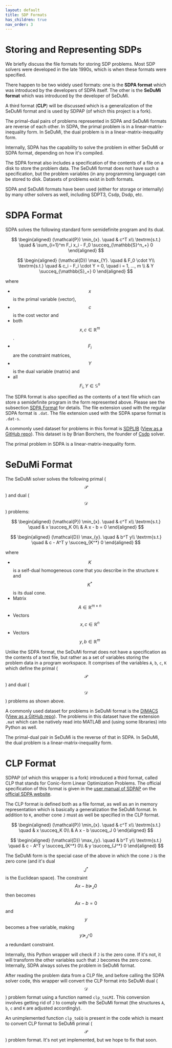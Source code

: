 ```yaml
---
layout: default
title: SDP Formats
has_children: true
nav_order: 3
---
```


# Storing and Representing SDPs

We briefly discuss the file formats for storing SDP problems. Most SDP solvers were developed in the late 1990s, which is when these formats were specified.

There happen to be two widely used formats: one is the **SDPA format** which was introduced by the developers of SDPA itself. The other is the **SeDuMi format** which was introduced by the developer of SeDuMi.

A third format (**CLP**) will be discussed which is a generalization of the SeDuMi format and is used by SDPAP (of which this project is a fork).

The primal-dual pairs of problems represented in SDPA and SeDuMi formats are reverse of each other. In SDPA, the primal problem is in a linear-matrix-inequality form. In SeDuMi, the dual problem is in a linear-matrix-inequality form.

Internally, SDPA has the capability to solve the problem in either SeDuMi or SDPA format, depending on how it's compiled.

The SDPA format also includes a specification of the contents of a file on a disk to store the problem data. The SeDuMi format does not have such a specification, but the problem variables (in any programming language) can be stored to disk. Datasets of problems exist in both formats.

SDPA and SeDuMi formats have been used (either for storage or internally) by many other solvers as well, including SDPT3, Csdp, Dsdp, etc.

# SDPA Format

SDPA solves the following standard form semidefinite program and its dual.

$$
\begin{aligned}
(\mathcal{P}) \min_{x}. \quad & c^T x\\
\textrm{s.t.} \quad & \sum_{i=1}^m F_i x_i - F_0 \succeq_{\mathbb{S}^n_+} 0
\end{aligned}
$$

$$
\begin{aligned}
(\mathcal{D}) \max_{Y}. \quad & F_0 \cdot Y\\
\textrm{s.t.} \quad & c_i - F_i \cdot Y = 0, \quad i = 1, ..., m \\
 & Y \succeq_{\mathbb{S}_+} 0
\end{aligned}
$$

where

- $$x$$ is the primal variable (vector),
- $$c$$ is the cost vector and
- both $$x, c \in \mathbb{R}^m$$.
- $$F_i$$ are the constraint matrices,
- $$Y$$ is the dual variable (matrix) and 
- all $$F_i, Y \in {\mathbb{S}^n}$$

The SDPA format is also specified as the contents of a text file which can store a semidefinite program in the form represented above. Please see the subsection [SDPA Format](sdpa.html) for details. The file extension used with the regular SDPA format is `.dat`. The file extension used with the SDPA sparse format is `.dat-s`.

A commonly used dataset for problems in this format is [SDPLIB](http://euler.nmt.edu/~brian/sdplib/sdplib.html) ([View as a GitHub repo](https://github.com/vsdp/SDPLIB)). This dataset is by Brian Borchers, the founder of [Csdp](https://github.com/coin-or/csdp/) solver.

The primal problem in SDPA is a linear-matrix-inequality form.

# SeDuMi Format

The SeDuMi solver solves the following primal ($$\mathcal{P}$$) and dual ($$\mathcal{D}$$) problems:

$$
\begin{aligned}
(\mathcal{P}) \min_{x}. \quad & c^T x\\
\textrm{s.t.} \quad & x \succeq_K 0\\
 & A x - b = 0
\end{aligned}
$$

$$
\begin{aligned}
(\mathcal{D}) \max_{y}. \quad & b^T y\\
\textrm{s.t.} \quad & c - A^T y \succeq_{K^*} 0
\end{aligned}
$$

where

- $$K$$ is a self-dual homogeneous cone that you describe in the structure `K` and $$K^*$$ is its dual cone.
- Matrix $$A \in \mathbb{R}^{m \times n}$$
- Vectors $$x, c \in \mathbb{R}^n$$
- Vectors $$y, b \in \mathbb{R}^m$$

Unlike the SDPA format, the SeDuMi format does not have a specification as the contents of a text file, but rather as a set of variables storing the problem data in a program workspace. It comprises of the variables `A`, `b`, `c`, `K` which define the primal ($$\mathcal{P}$$) and dual ($$\mathcal{D}$$) problems as shown above.

A commonly used dataset for problems in SeDuMi format is the [DIMACS](http://archive.dimacs.rutgers.edu/Challenges/Seventh/Instances/) ([View as a GitHub repo](https://github.com/vsdp/DIMACS)). The problems in this dataset have the extension `.mat` which can be natively read into MATLAB and (using some libraries) into Python as well.

The primal-dual pair in SeDuMi is the reverse of that in SDPA. In SeDuMi, the dual problem is a linear-matrix-inequality form.

# CLP Format

SDPAP (of which this wrapper is a fork) introduced a third format, called CLP that stands for Conic-form Linear Optimization Problems. The official specification of this format is given in the [user manual of SDPAP](https://sourceforge.net/projects/sdpa/files/sdpa-p/sdpap_manual.pdf) on the [official SDPA website](http://sdpa.sourceforge.net/download.html).

The CLP format is defined both as a file format, as well as an in memory representation which is basically a generalization the SeDuMi format. In addition to `K`, another cone `J` must as well be specified in the CLP format.

$$
\begin{aligned}
(\mathcal{P}) \min_{x}. \quad & c^T x\\
\textrm{s.t.} \quad & x \succeq_K 0\\
 & A x - b \succeq_J 0
\end{aligned}
$$

$$
\begin{aligned}
(\mathcal{D}) \max_{y}. \quad & b^T y\\
\textrm{s.t.} \quad & c - A^T y \succeq_{K^*} 0\\
 & y \succeq_{J^*} 0
\end{aligned}
$$

The SeDuMi form is the special case of the above in which the cone `J` is the zero cone (and it's dual $$J^*$$ is the Euclidean space). The constraint $$Ax-b \succeq_J 0$$ then becomes $$Ax-b=0$$ and $$y$$ becomes a free variable, making $$y \succeq_{J^*} 0$$ a redundant constraint.

Internally, this Python wrapper will check if `J` is the zero cone. If it's not, it will transform the other variables such that `J` becomes the zero cone. Internally, SDPA always solves the problem in SeDuMi format.

After reading the problem data from a CLP file, and before calling the SDPA solver code, this wrapper will convert the CLP format into SeDuMi dual ($$\mathcal{D}$$) problem format using a function named `clp_toLMI`. This conversion involves getting rid of `J` to comply with the SeDuMi format (the structures `A`, `b`, `c` and `K` are adjusted accordingly). 

An unimplemented function `clp_toEQ` is present in the code which is meant to convert CLP format to SeDuMi primal ($$\mathcal{P}$$) problem format. It's not yet implemented, but we hope to fix that soon.
